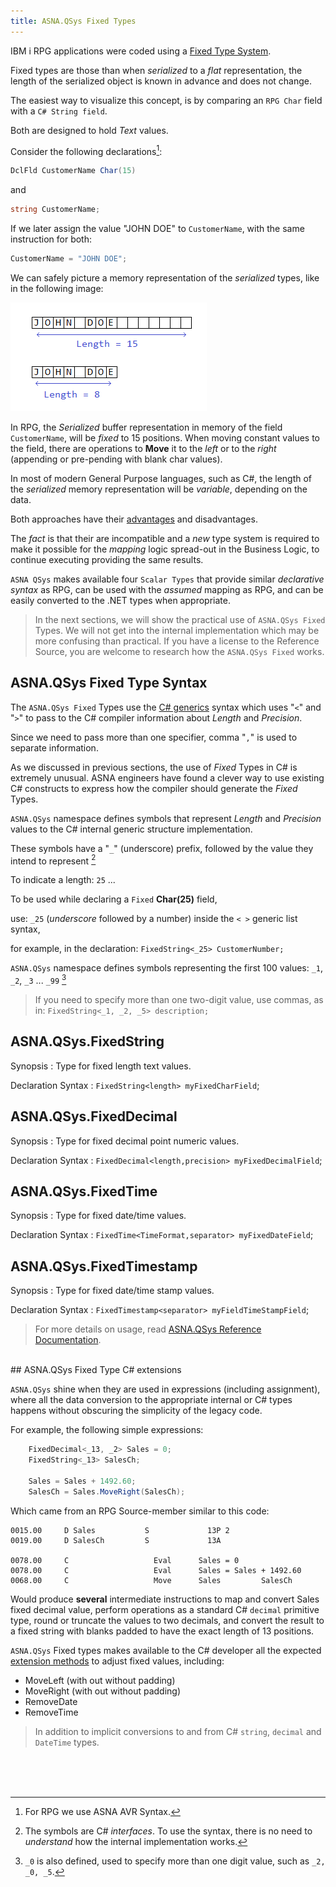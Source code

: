```yaml
---
title: ASNA.QSys Fixed Types
---
```


IBM i RPG applications were coded using a [Fixed Type System](/concepts/background/ibmi-fixed-types).

Fixed types are those than when *serialized* to a *flat* representation, the length of the serialized object is known in advance and does not change.

The easiest way to visualize this concept, is by comparing an `RPG Char` field with a `C# String field`.

Both are designed to hold *Text* values.

Consider the following declarations[^1]:

```cs
DclFld CustomerName Char(15)
```

and

```cs
string CustomerName; 
```

If we later assign the value "JOHN DOE" to `CustomerName`, with the same instruction for both:

```cs
CustomerName = "JOHN DOE"; 
```

We can safely picture a memory representation of the *serialized* types, like in the following image:

![Fixed vs variable Type](images/fixed-vs-variable-types.png/)
 
In RPG, the *Serialized* buffer representation in memory of the field `CustomerName`, will be *fixed* to 15 positions. When moving constant values to the field, there are operations to **Move** it to the *left* or to the *right* (appending or pre-pending with blank char values).

In most of modern General Purpose languages, such as C#, the length of the *serialized* memory representation will be *variable*, depending on the data.

Both approaches have their [advantages](/concepts/background/ibmi-fixed-types) and disadvantages. 

The *fact* is that their are incompatible and a *new* type system is required to make it possible for the *mapping* logic spread-out in the Business Logic, to continue executing providing the same results.

`ASNA QSys` makes available four `Scalar Types` that provide similar *declarative syntax* as RPG, can be used with the *assumed* mapping as RPG, and can be easily converted to the .NET types when appropriate.

> In the next sections, we will show the practical use of `ASNA.QSys Fixed` Types. We will not get into the internal implementation which may be more confusing than practical. If you have a license to the Reference Source, you are welcome to research how the `ASNA.QSys Fixed` works.

## ASNA.QSys Fixed Type Syntax

The `ASNA.QSys Fixed` Types use the [C# generics](https://docs.microsoft.com/en-us/dotnet/csharp/programming-guide/generics/) syntax which uses "`<`" and "`>`" to pass to the C# compiler information about *Length* and *Precision*. 

Since we need to pass more than one specifier, comma "`,`" is used to separate information.

As we discussed in previous sections, the use of *Fixed* Types in C# is extremely unusual. ASNA engineers have found a clever way to use existing C# constructs to express how the compiler should generate the *Fixed* Types.

`ASNA.QSys` namespace defines symbols that represent *Length* and *Precision* values to the C# internal generic structure implementation.

These symbols have a "`_`" (underscore) prefix, followed by the value they intend to represent [^2]

To indicate a length: `25` ...

To be used while declaring a `Fixed` **Char(25)** field, 

use: `_25` (*underscore* followed by a number) inside the `< >` generic list syntax, 

for example, in the declaration: `FixedString<_25> CustomerNumber;`

`ASNA.QSys` namespace defines symbols representing the first 100 values: `_1`, `_2`, `_3` ... `_99` [^3]

> If you need to specify more than one two-digit value, use commas, as in: `FixedString<_1, _2, _5> description;`

## ASNA.QSys.FixedString
Synopsis
: Type for fixed length text values.

Declaration Syntax
: `FixedString<length> myFixedCharField`;

## ASNA.QSys.FixedDecimal
Synopsis
: Type for fixed decimal point numeric values.

Declaration Syntax
: `FixedDecimal<length,precision> myFixedDecimalField`;

## ASNA.QSys.FixedTime
Synopsis
: Type for fixed date/time values.

Declaration Syntax
: `FixedTime<TimeFormat,separator> myFixedDateField`;

## ASNA.QSys.FixedTimestamp
Synopsis
: Type for fixed date/time stamp values.

Declaration Syntax
: `FixedTimestamp<separator> myFieldTimeStampField`;

>For more details on usage, read [ASNA.QSys Reference Documentation]().
   
<br>   
## ASNA.QSys Fixed Type C# extensions

`ASNA.QSys` shine when they are used in expressions (including assignment), where all the data conversion to the appropriate internal or C# types happens without obscuring the simplicity of the legacy code.

For example, the following simple expressions:

```cs
    FixedDecimal<_13, _2> Sales = 0;
    FixedString<_13> SalesCh;

    Sales = Sales + 1492.60;
    SalesCh = Sales.MoveRight(SalesCh);
```

Which came from an RPG Source-member similar to this code:

```
0015.00     D Sales           S             13P 2
0019.00     D SalesCh         S             13A

0078.00     C                   Eval      Sales = 0    
0078.00     C                   Eval      Sales = Sales + 1492.60    
0068.00     C                   Move      Sales         SalesCh
```

Would produce **several** intermediate instructions to map and convert Sales fixed decimal value, perform operations as a standard C# `decimal` primitive type, round or truncate the values to two decimals, and convert the result to a fixed string with blanks padded to have the exact length of 13 positions.

`ASNA.QSys` Fixed types makes available to the C# developer all the expected [extension methods](https://docs.microsoft.com/en-us/dotnet/csharp/programming-guide/classes-and-structs/extension-methods) to adjust fixed values, including:

* MoveLeft (with out without padding)
* MoveRight (with out without padding)
* RemoveDate
* RemoveTime

> In addition to implicit conversions to and from C# `string`, `decimal` and `DateTime` types.



<br>
<br>
<br>

[^1]: For RPG we use ASNA AVR Syntax.

[^2]: The symbols are C# *interfaces*. To use the syntax, there is no need to *understand* how the internal implementation works.

[^3]: `_0` is also defined, used to specify more than one digit value, such as `_2, _0, _5`.

